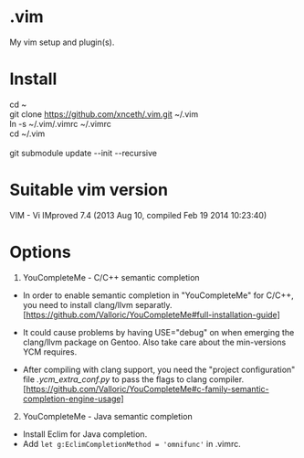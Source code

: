 .vim
====
My vim setup and plugin(s).

Install
=======
cd ~<br/>
git clone https://github.com/xnceth/.vim.git ~/.vim<br/>
ln -s ~/.vim/.vimrc ~/.vimrc<br/>
cd ~/.vim<br/>
<br/>
git submodule update --init --recursive<br/>

Suitable vim version
====================
VIM - Vi IMproved 7.4 (2013 Aug 10, compiled Feb 19 2014 10:23:40)

Options
=======
1. YouCompleteMe - C/C++ semantic completion
- In order to enable semantic completion in "YouCompleteMe" for C/C++, you need to install clang/llvm separatly.
[https://github.com/Valloric/YouCompleteMe#full-installation-guide]

- It could cause problems by having USE="debug" on when emerging the clang/llvm package on Gentoo. Also take care about the min-versions YCM requires.
- After compiling with clang support, you need the "project configuration" file <i>.ycm_extra_conf.py</i> to pass the flags to clang compiler.
[https://github.com/Valloric/YouCompleteMe#c-family-semantic-completion-engine-usage]

2. YouCompleteMe - Java semantic completion
- Install Eclim for Java completion.
- Add <code>let g:EclimCompletionMethod = 'omnifunc'</code> in .vimrc.

